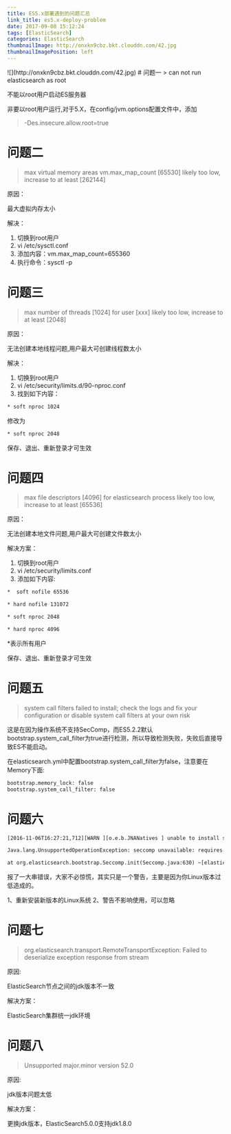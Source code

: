 ```yaml
---
title: ES5.x部署遇到的问题汇总
link_title: es5.x-deploy-problem
date: 2017-09-08 15:12:24
tags: [ElasticSearch]
categories: ElasticSearch
thumbnailImage: http://onxkn9cbz.bkt.clouddn.com/42.jpg	
thumbnailImagePosition: left
---
```

<span/>
<!-- more -->
![](http://onxkn9cbz.bkt.clouddn.com/42.jpg)
<!-- toc -->
# 问题一
> can not run elasticsearch as root

不能以root用户启动ES服务器

非要以root用户运行,对于5.X，在config/jvm.options配置文件中，添加
> -Des.insecure.allow.root=true

# 问题二
> max virtual memory areas vm.max_map_count [65530] likely too low, increase to at least [262144]

原因：

最大虚拟内存太小 

解决：

1. 切换到root用户
2. vi /etc/sysctl.conf
3. 添加内容：vm.max_map_count=655360
4. 执行命令：sysctl -p

# 问题三
> max number of threads [1024] for user [xxx] likely too low, increase to at least [2048]

原因：

无法创建本地线程问题,用户最大可创建线程数太小 

解决：

1. 切换到root用户
2. vi /etc/security/limits.d/90-nproc.conf
3. 找到如下内容：
```xml
* soft nproc 1024
```
修改为
```xml
* soft nproc 2048
```
保存、退出、重新登录才可生效

# 问题四
> max file descriptors [4096] for elasticsearch process likely too low, increase to at least [65536]

原因：

无法创建本地文件问题,用户最大可创建文件数太小

解决方案： 
1. 切换到root用户
2. vi /etc/security/limits.conf
3. 添加如下内容:
```xml
*  soft nofile 65536

* hard nofile 131072

* soft nproc 2048

* hard nproc 4096
```
*表示所有用户

保存、退出、重新登录才可生效

# 问题五
> system call filters failed to install; check the logs and fix your configuration or disable system call filters at your own risk

这是在因为操作系统不支持SecComp，而ES5.2.2默认bootstrap.system_call_filter为true进行检测，所以导致检测失败，失败后直接导致ES不能启动。

在elasticsearch.yml中配置bootstrap.system_call_filter为false，注意要在Memory下面:
```xml
bootstrap.memory_lock: false
bootstrap.system_call_filter: false
```

# 问题六
```xml
[2016-11-06T16:27:21,712][WARN ][o.e.b.JNANatives ] unable to install syscall filter:

Java.lang.UnsupportedOperationException: seccomp unavailable: requires kernel 3.5+ with CONFIG_SECCOMPandCONFIG_SECCOMP_FILTERcompiledinatorg.elasticsearch.bootstrap.Seccomp.linuxImpl(Seccomp.java:349) ~[elasticsearch-5.0.0.jar:5.0.0]

at org.elasticsearch.bootstrap.Seccomp.init(Seccomp.java:630) ~[elasticsearch-5.0.0.jar:5.0.0]
```

报了一大串错误，大家不必惊慌，其实只是一个警告，主要是因为你Linux版本过低造成的。

1、重新安装新版本的Linux系统 
2、警告不影响使用，可以忽略

# 问题七
> org.elasticsearch.transport.RemoteTransportException: Failed to deserialize exception response from stream

原因:

ElasticSearch节点之间的jdk版本不一致

解决方案：

ElasticSearch集群统一jdk环境

# 问题八
> Unsupported major.minor version 52.0

原因:

jdk版本问题太低 

解决方案：

更换jdk版本，ElasticSearch5.0.0支持jdk1.8.0